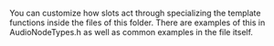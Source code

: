 You can customize how slots act through specializing the template functions inside the files of this folder.
There are examples of this in AudioNodeTypes.h as well as common examples in the file itself.